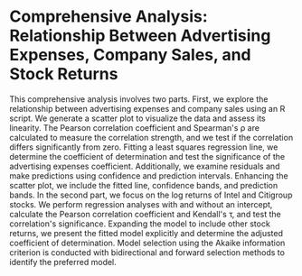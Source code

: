 # Comprehensive Analysis: Relationship Between Advertising Expenses, Company Sales, and Stock Returns
This comprehensive analysis involves two parts. First, we explore the relationship between advertising expenses and company sales using an R script. We generate a scatter plot to visualize the data and assess its linearity. The Pearson correlation coefficient and Spearman's ρ are calculated to measure the correlation strength, and we test if the correlation differs significantly from zero. Fitting a least squares regression line, we determine the coefficient of determination and test the significance of the advertising expenses coefficient. Additionally, we examine residuals and make predictions using confidence and prediction intervals. Enhancing the scatter plot, we include the fitted line, confidence bands, and prediction bands. In the second part, we focus on the log returns of Intel and Citigroup stocks. We perform regression analyses with and without an intercept, calculate the Pearson correlation coefficient and Kendall's τ, and test the correlation's significance. Expanding the model to include other stock returns, we present the fitted model explicitly and determine the adjusted coefficient of determination. Model selection using the Akaike information criterion is conducted with bidirectional and forward selection methods to identify the preferred model.
